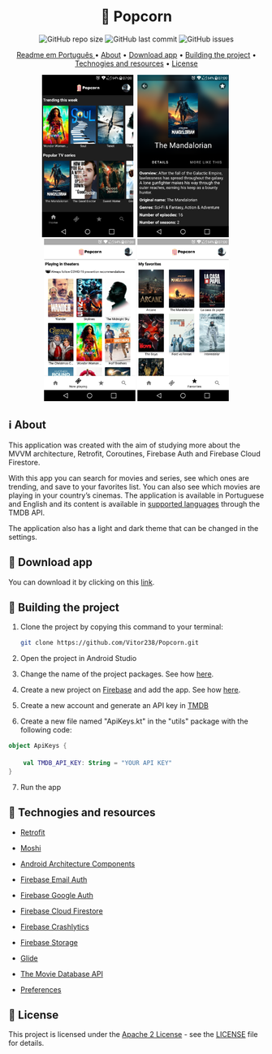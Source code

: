 <h1 align="center"> 🍿 Popcorn </h1>

<p align="center">
<img alt="GitHub repo size" src="https://img.shields.io/github/repo-size/Vitor238/Popcorn">

<img alt="GitHub last commit" src="https://img.shields.io/github/last-commit/Vitor238/Popcorn">

<img alt="GitHub issues" src="https://img.shields.io/github/issues/Vitor238/Popcorn">

</p>

<p align="center">
 <a href="./README-PT-BR.md">Readme em Português </a> •
 <a href="#information_source-about">About</a> •
 <a href="#iphone-download-app">Download app</a> •
 <a href="#hammer-building-the-project">Building the project</a> •
 <a href="#rocket-technogies-and-resources">Technogies and resources</a> •
 <a href="#memo--license">License</a>
</p>

<p align="center">
<img src="./screenshots/home_en_us.png" alt="Home"
width="180">
<img src="./screenshots/info_en_us.png"
alt="Info" width="180" hspace="4">
<img src="screenshots/now_playing_en_us.png" alt="Now playing"
width="180">
<img src="./screenshots/favorites_en_us.png" alt="Favorites"
width="180">
</p>

## :information_source: About

This application was created with the aim of studying more about the MVVM architecture, Retrofit, Coroutines, Firebase Auth and Firebase Cloud Firestore.

With this app you can search for movies and series, see which ones are trending, and save to your favorites list. You can also see which movies are playing in your country’s cinemas. The application is available in Portuguese and English and its content is available in [supported languages](https://developers.themoviedb.org/3/configuration/get-languages) through the TMDB API.

The application also has a light and dark theme that can be changed in the settings.

## :iphone: Download app

You can download it by clicking on this [link](https://github.com/Vitor238/Popcorn/releases/download/v1.0.0/popcorn.apk).

## :hammer: Building the project

1. Clone the project by copying this command to your terminal:

   ```bash
   git clone https://github.com/Vitor238/Popcorn.git
   ```

2. Open the project in Android Studio

3. Change the name of the project packages. See how [here](https://stackoverflow.com/a/29092698/9729980).

4. Create a new project on [Firebase](https://console.firebase.google.com/) and add the app. See how [here](https://firebase.google.com/docs/android/setup).

5. Create a new account and generate an API key in [TMDB](https://developers.themoviedb.org/3/getting-started/introduction)

6. Create a new file named "ApiKeys.kt" in the "utils" package with the following code:

```kotlin
object ApiKeys {

    val TMDB_API_KEY: String = "YOUR API KEY"
}
```

7. Run the app

## :rocket: Technogies and resources

- [Retrofit](https://github.com/square/retrofit)

- [Moshi](https://github.com/square/moshi)

- [Android Architecture Components](https://developer.android.com/topic/libraries/architecture)

- [Firebase Email Auth](https://firebase.google.com/docs/auth/android/password-auth)

- [Firebase Google Auth](https://firebase.google.com/docs/auth/android/google-signin)

- [Firebase Cloud Firestore](https://firebase.google.com/docs/firestore/quickstart)

- [Firebase Crashlytics](https://firebase.google.com/docs/crashlytics/get-started?platform=android)

- [Firebase Storage](https://firebase.google.com/docs/storage/android/start)

- [Glide](https://github.com/bumptech/glide)

- [The Movie Database API](https://www.themoviedb.org/documentation/api)

- [Preferences](https://developer.android.com/jetpack/androidx/releases/preference)

## :memo:  License

This project is licensed under the [Apache 2 License](https://www.apache.org/licenses/LICENSE-2.0https://www.apache.org/licenses/LICENSE-2.0) - see the [LICENSE](LICENSE) file for details.

